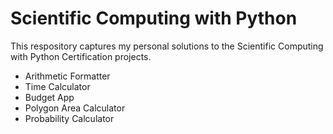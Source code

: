 # Scientific Computing with Python

This respository captures my personal solutions to the Scientific Computing with Python Certification projects.
- Arithmetic Formatter
- Time Calculator
- Budget App
- Polygon Area Calculator
- Probability Calculator
